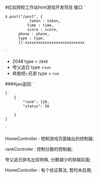 #红岩网校工作站html游戏开发项目
接口
`

	$.post("/post", {
	          _token : token,
	          time : time,
	          score : score,
		  phone : phone,
		  type : type,
	      }).xxxxxxxxxxxxxxxxxxxxxxxxxxx
`

- 2048 type =  `2048`
- 夸父追日 type =`sun`
- 奔跑吧~兄弟 type = `run`


###Ajax返回:
`
	
	[
	    {
	        "rank": 110,
	        "status": 56
	      
	    }
	]

`


HomeController : 控制游戏页面输出的控制器;

rankControler : 控制分数的控制器;


夸父追日排名比较特殊, 分数越少的排越前面;

HomeController : 有个验证算法, 暂时未启用;

